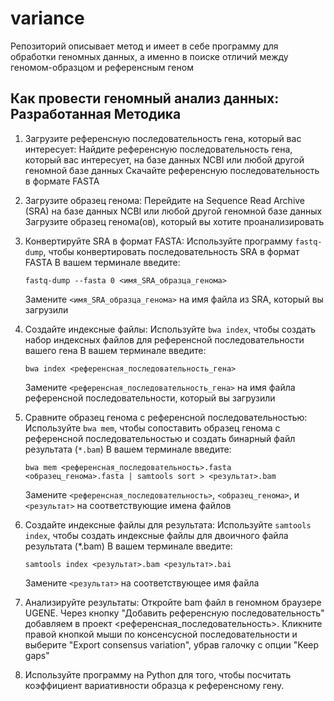 # variance
Репозиторий описывает метод и имеет в себе программу для обработки геномных данных, а именно в поиске отличий между геномом-образцом и референсным геном


## Как провести геномный анализ данных: Разработанная Методика

1) Загрузите референсную последовательность гена, который вас интересует:
    Найдите референсную последовательность гена, который вас интересует, на базе данных NCBI или любой другой геномной базе данных
    Скачайте референсную последовательность в формате FASTA

2) Загрузите образец генома:
    Перейдите на Sequence Read Archive (SRA) на базе данных NCBI или любой другой геномной базе данных
    Загрузите образец генома(ов), который вы хотите проанализировать

3) Конвертируйте SRA в формат FASTA:
    Используйте программу ```fastq-dump```, чтобы конвертировать последовательность SRA в формат FASTA
    В вашем терминале введите: 
    
    ```
    fastq-dump --fasta 0 <имя_SRA_образца_генома>
    ```
    
    Замените ```<имя_SRA_образца_генома>``` на имя файла из SRA, который вы загрузили

4) Создайте индексные файлы:
    Используйте ```bwa index```, чтобы создать набор индексных файлов для референсной последовательности вашего гена
    В вашем терминале введите: 
    
    ```
    bwa index <референсная_последовательность_гена>
    ```
    
    Замените ```<референсная_последовательность_гена>``` на имя файла референсной последовательности, который вы загрузили

5) Сравните образец генома с референсной последовательностью:
    Используйте ```bwa mem```, чтобы сопоставить образец генома с референсной последовательностью и создать бинарный файл результата (```*.bam```)
    В вашем терминале введите: 
    
    ```
    bwa mem <референсная_последовательность>.fasta <образец_генома>.fasta | samtools sort > <результат>.bam
    ```
    
    Замените ```<референсная_последовательность>```, ```<образец_генома>```, и ```<результат>``` на соответствующие имена файлов

6) Создайте индексные файлы для результата:
    Используйте ```samtools index```, чтобы создать индексные файлы для двоичного файла результата (*.bam)
    В вашем терминале введите: 
    
    ```
    samtools index <результат>.bam <результат>.bai
    ```
    
    Замените ```<результат>``` на соответствующее имя файла

7) Анализируйте результаты:
    Откройте bam файл в геномном браузере UGENE.
    Через кнопку "Добавить референсную последовательность" добавляем в проект <референсная_последовательность>.
    Кликните правой кнопкой мыши по консенсусной последовательности и выберите "Export consensus variation", убрав галочку с опции "Keep gaps"

8) Используйте программу на Python для того, чтобы посчитать коэффициент вариативности образца к референсному гену.
